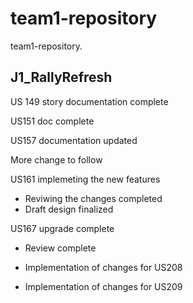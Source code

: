 # team1-repository

team1-repository. 

## J1_RallyRefresh 

US 149 story documentation complete

US151 doc complete

US157 documentation updated

More change to follow

US161 implemeting the new features
* Reviwing the changes completed
* Draft design finalized


US167 upgrade complete
* Review complete
* Implementation of changes for US208

* Implementation of changes for US209